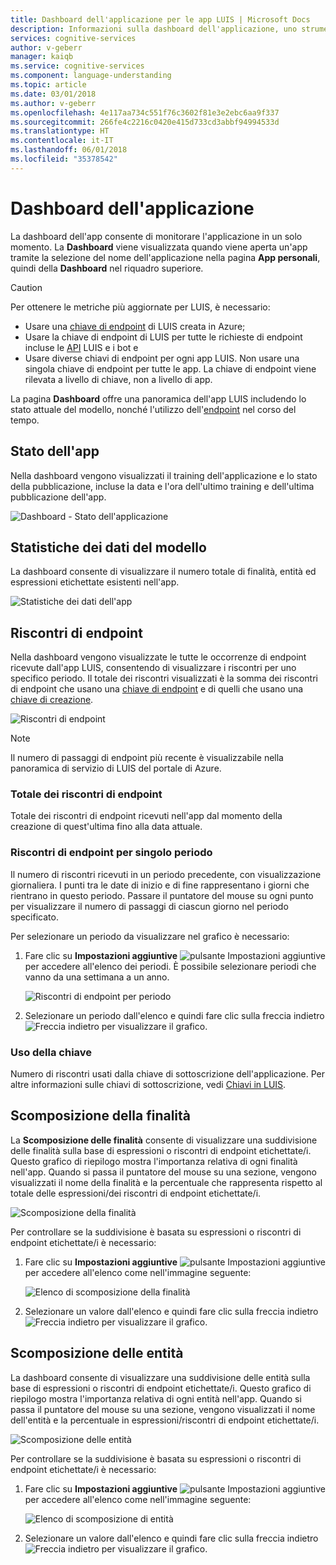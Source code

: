 ```yaml
---
title: Dashboard dell'applicazione per le app LUIS | Microsoft Docs
description: Informazioni sulla dashboard dell'applicazione, uno strumento di visualizzazione di report che consente di monitorare le app in un solo momento.
services: cognitive-services
author: v-geberr
manager: kaiqb
ms.service: cognitive-services
ms.component: language-understanding
ms.topic: article
ms.date: 03/01/2018
ms.author: v-geberr
ms.openlocfilehash: 4e117aa734c551f76c3602f81e3e2ebc6aa9f337
ms.sourcegitcommit: 266fe4c2216c0420e415d733cd3abbf94994533d
ms.translationtype: HT
ms.contentlocale: it-IT
ms.lasthandoff: 06/01/2018
ms.locfileid: "35378542"
---
```

# <a name="application-dashboard"></a>Dashboard dell'applicazione
La dashboard dell'app consente di monitorare l'applicazione in un solo momento. La **Dashboard** viene visualizzata quando viene aperta un'app tramite la selezione del nome dell'applicazione nella pagina **App personali**, quindi della **Dashboard** nel riquadro superiore. 

> [!CAUTION]
> Per ottenere le metriche più aggiornate per LUIS, è necessario:
> * Usare una [chiave di endpoint](luis-how-to-azure-subscription.md) di LUIS creata in Azure;
> * Usare la chiave di endpoint di LUIS per tutte le richieste di endpoint incluse le [API](https://aka.ms/luis-endpoint-apis) LUIS e i bot e
> * Usare diverse chiavi di endpoint per ogni app LUIS. Non usare una singola chiave di endpoint per tutte le app. La chiave di endpoint viene rilevata a livello di chiave, non a livello di app.  

La pagina **Dashboard** offre una panoramica dell'app LUIS includendo lo stato attuale del modello, nonché l'utilizzo dell'[endpoint](luis-glossary.md#endpoint) nel corso del tempo. <!--The following image shows the **Dashboard** page.-->

<!-- TBD: Get a working screen shot
![The Dashboard](./media/luis-how-to-use-dashboard/dashboard.png)
-->

<!-- TBD: IS THIS STILL TRUE?
At the top of the **Dashboard** page, a contextual notification bar constantly displays notifications to update you on the required or recommended actions appropriate for the current state of your app. It also provides useful tips and alerts as needed. A detailed description of the data reported on the **Dashboard** page follows.
-->
  
## <a name="app-status"></a>Stato dell'app
Nella dashboard vengono visualizzati il training dell'applicazione e lo stato della pubblicazione, incluse la data e l'ora dell'ultimo training e dell'ultima pubblicazione dell'app.  

![Dashboard - Stato dell'applicazione](./media/luis-how-to-use-dashboard/app-state.png)

## <a name="model-data-statistics"></a>Statistiche dei dati del modello
La dashboard consente di visualizzare il numero totale di finalità, entità ed espressioni etichettate esistenti nell'app. 

![Statistiche dei dati dell'app](./media/luis-how-to-use-dashboard/app-model-count.png)

## <a name="endpoint-hits"></a>Riscontri di endpoint
Nella dashboard vengono visualizzate le tutte le occorrenze di endpoint ricevute dall'app LUIS, consentendo di visualizzare i riscontri per uno specifico periodo. Il totale dei riscontri visualizzati è la somma dei riscontri di endpoint che usano una [chiave di endpoint](./luis-concept-keys.md#endpoint-key) e di quelli che usano una [chiave di creazione](./luis-concept-keys.md#authoring-key).

<!-- TBD: this image is old but I don't have a new one based on usage -->
![Riscontri di endpoint](./media/luis-how-to-use-dashboard/dashboard-endpointhits.png)

> [!NOTE] 
> Il numero di passaggi di endpoint più recente è visualizzabile nella panoramica di servizio di LUIS del portale di Azure. 
 
### <a name="total-endpoint-hits"></a>Totale dei riscontri di endpoint
Totale dei riscontri di endpoint ricevuti nell'app dal momento della creazione di quest'ultima fino alla data attuale.

### <a name="endpoint-hits-per-period"></a>Riscontri di endpoint per singolo periodo
Il numero di riscontri ricevuti in un periodo precedente, con visualizzazione giornaliera. I punti tra le date di inizio e di fine rappresentano i giorni che rientrano in questo periodo. Passare il puntatore del mouse su ogni punto per visualizzare il numero di passaggi di ciascun giorno nel periodo specificato. 

Per selezionare un periodo da visualizzare nel grafico è necessario:
 
1. Fare clic su **Impostazioni aggiuntive** ![pulsante Impostazioni aggiuntive](./media/luis-how-to-use-dashboard/Dashboard-Settings-btn.png) per accedere all'elenco dei periodi. È possibile selezionare periodi che vanno da una settimana a un anno. 

    ![Riscontri di endpoint per periodo](./media/luis-how-to-use-dashboard/timerange.png)

2. Selezionare un periodo dall'elenco e quindi fare clic sulla freccia indietro ![Freccia indietro](./media/luis-how-to-use-dashboard/Dashboard-backArrow.png) per visualizzare il grafico.

### <a name="key-usage"></a>Uso della chiave
Numero di riscontri usati dalla chiave di sottoscrizione dell'applicazione. Per altre informazioni sulle chiavi di sottoscrizione, vedi [Chiavi in LUIS](luis-concept-keys.md). 
  
## <a name="intent-breakdown"></a>Scomposizione della finalità
La **Scomposizione delle finalità** consente di visualizzare una suddivisione delle finalità sulla base di espressioni o riscontri di endpoint etichettate/i. Questo grafico di riepilogo mostra l'importanza relativa di ogni finalità nell'app. Quando si passa il puntatore del mouse su una sezione, vengono visualizzati il nome della finalità e la percentuale che rappresenta rispetto al totale delle espressioni/dei riscontri di endpoint etichettate/i. 

![Scomposizione della finalità](./media/luis-how-to-use-dashboard/intent-breakdown.png)

Per controllare se la suddivisione è basata su espressioni o riscontri di endpoint etichettate/i è necessario:

1. Fare clic su **Impostazioni aggiuntive** ![pulsante Impostazioni aggiuntive](./media/luis-how-to-use-dashboard/Dashboard-Settings-btn.png) per accedere all'elenco come nell'immagine seguente:

    ![Elenco di scomposizione della finalità](./media/luis-how-to-use-dashboard/intent-breakdown-based-on.png)
2. Selezionare un valore dall'elenco e quindi fare clic sulla freccia indietro ![Freccia indietro](./media/luis-how-to-use-dashboard/Dashboard-backArrow.png) per visualizzare il grafico.

## <a name="entity-breakdown"></a>Scomposizione delle entità
La dashboard consente di visualizzare una suddivisione delle entità sulla base di espressioni o riscontri di endpoint etichettate/i. Questo grafico di riepilogo mostra l'importanza relativa di ogni entità nell'app. Quando si passa il puntatore del mouse su una sezione, vengono visualizzati il nome dell'entità e la percentuale in espressioni/riscontri di endpoint etichettate/i. 

![Scomposizione delle entità](./media/luis-how-to-use-dashboard/entity-breakdown.png)

Per controllare se la suddivisione è basata su espressioni o riscontri di endpoint etichettate/i è necessario:

1. Fare clic su **Impostazioni aggiuntive** ![pulsante Impostazioni aggiuntive](./media/luis-how-to-use-dashboard/Dashboard-Settings-btn.png) per accedere all'elenco come nell'immagine seguente:

    ![Elenco di scomposizione di entità](./media/luis-how-to-use-dashboard/entity-breakdown-based-on.png)
2. Selezionare un valore dall'elenco e quindi fare clic sulla freccia indietro ![Freccia indietro](./media/luis-how-to-use-dashboard/Dashboard-backArrow.png) per visualizzare il grafico.
